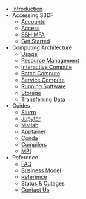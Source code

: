 * [Introduction](/)
* Accessing S3DF
  * [Accounts](accounts.md)
  * [Access](access.md)
  * [SSH MFA](sshmfa_user.md)
  * [Get Started](getstarted.md)
* Computing Architecture
  * [Usage](usage.md)
  * [Resource Management](coact.md)
  * [Interactive Compute](interactive-compute.md)
  * [Batch Compute](batch-compute.md)
  * [Service Compute](service-compute.md)
  * [Running Software](software.md)
  * [Storage](data-and-storage.md)
  * [Transferring Data](data-transfer.md)
* Guides
  * [Slurm](slurm.md)
  * [Jupyter](jupyter.md)
  * [Matlab](matlab.md)
  * [Apptainer](apptainer.md)
  * [Conda](conda.md)
  * [Compilers](compilers.md)
  * [MPI](mpi.md)
* Reference
  * [FAQ](faq.md)
  * [Business Model](business-model.md)
  * [Reference](reference.md)
  * [Status & Outages](changelog.md)
  * [Contact Us](contact-us.md)
